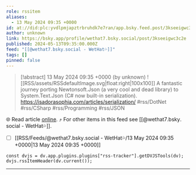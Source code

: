 ```yaml
---
role: rssitem
aliases:
  - 13 May 2024 09:35 +0000
id: at://did:plc:yvdlpmjapztrbruhdk7e7ran/app.bsky.feed.post/3kseeigwc3c2e
author: unknown
link: https://bsky.app/profile/wethat7.bsky.social/post/3kseeigwc3c2e
published: 2024-05-13T09:35:00.000Z
feed: "[[@wethat7․bsky․social - WetHat💦]]"
tags: []
pinned: false
---
```


> [!abstract] 13 May 2024 09:35 +0000 (by unknown)
> ![[RSS/assets/RSSdefaultImage.svg|float:right|100x100]] A fantastic journey porting Newtonsoft.Json (a very cool and dead library) to System.Text.Json (C# now built-in serialization). https://isadorasophia.com/articles/serialization/ #rss/DotNet #rss/CSharp #rss/Programming #rss/JSON

🌐 Read article [online](https://bsky.app/profile/wethat7.bsky.social/post/3kseeigwc3c2e). ⤴ For other items in this feed see [[@wethat7․bsky․social - WetHat💦]].

- [ ] [[RSS/Feeds/@wethat7․bsky․social - WetHat💦/13 May 2024 09꞉35 +0000|13 May 2024 09꞉35 +0000]]

~~~dataviewjs
const dvjs = dv.app.plugins.plugins["rss-tracker"].getDVJSTools(dv);
dvjs.rssItemHeader(dv.current());
~~~

- - -
